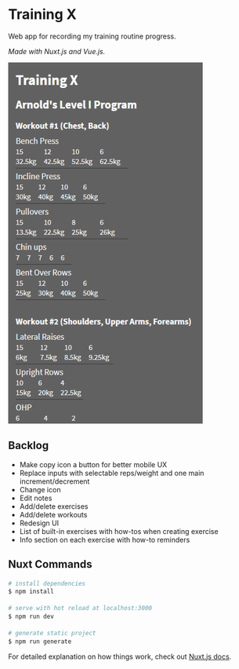 # Training X

Web app for recording my training routine progress.

_Made with Nuxt.js and Vue.js._

![Screenshot of Training X](./static/screenshot.png)

## Backlog

-   Make copy icon a button for better mobile UX
-   Replace inputs with selectable reps/weight and one main increment/decrement
-   Change icon
-   Edit notes
-   Add/delete exercises
-   Add/delete workouts
-   Redesign UI
-   List of built-in exercises with how-tos when creating exercise
-   Info section on each exercise with how-to reminders

## Nuxt Commands

```bash
# install dependencies
$ npm install

# serve with hot reload at localhost:3000
$ npm run dev

# generate static project
$ npm run generate
```

For detailed explanation on how things work, check out [Nuxt.js docs](https://nuxtjs.org).
